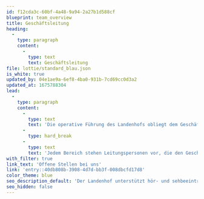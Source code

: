 ```yaml
---
id: f12cda3c-60bf-4a48-9a94-2a27b1d588cf
blueprint: team_overview
title: Geschäftsleitung
heading:
  -
    type: paragraph
    content:
      -
        type: text
        text: Geschäftsleitung
file: lottie/standard_blau.json
is_white: true
updated_by: 04e1ae9a-6ef8-4ba0-931b-7cd69cc0d3a2
updated_at: 1675788304
lead:
  -
    type: paragraph
    content:
      -
        type: text
        text: 'Die operative Führung des Landenhofs obliegt dem Geschäftsführer und dessen Stellvertreterin. '
      -
        type: hard_break
      -
        type: text
        text: 'Jedem Bereich stehen Leitungspersonen vor, die den Geschäftsführer in der operativen Leitung unterstützen. Der Geschäftsführer und die Bereichsleitenden bilden zusammen die Geschäftsleitung.'
with_filter: true
link_text: 'Offene Stellen bei uns'
link: 'entry::40db808b-3908-4d7d-bb3f-008dbcfd17d8'
color_theme: blue
seo_description_default: 'Der Landenhof unterstützt hör- und sehbeeinträchtigte Kinder & Jugendliche in ihrem selbstbestimmten Leben durch Förderung ihrer Fähigkeiten & Entwicklung'
seo_hidden: false
---
```

